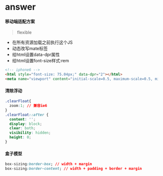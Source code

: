 # answer
 
#### 移动端适配方案
> flexible 
* 在所有资源加载之前执行这个JS
* 动态改写mate标签
* 给html设置data-dpr属性
* 给html设置font-size样式:rem

```html
<!-- iphone6 -->
<html style="font-size: 75.04px;" data-dpr="2"></html>
<meta name="viewport" content="initial-scale=0.5, maximum-scale=0.5, minimum-scale=0.5, user-scalable=no">
```
#### 清除浮动
```css
.clearFloat{
  zoom:1; // 兼容ie6
}
.clearFloat::after {
  content: '';
  display: block;
  clear: both;
  visibility: hidden;
  height: 0;
}
```
#### 盒子模型
```css
box-sizing:border-box; // width + margin
box-sizing:border-content; // width + padding + border + margin
```